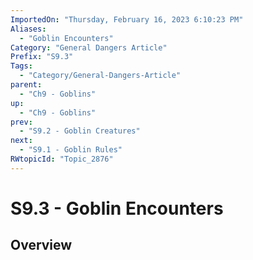 ```yaml
---
ImportedOn: "Thursday, February 16, 2023 6:10:23 PM"
Aliases:
  - "Goblin Encounters"
Category: "General Dangers Article"
Prefix: "S9.3"
Tags:
  - "Category/General-Dangers-Article"
parent:
  - "Ch9 - Goblins"
up:
  - "Ch9 - Goblins"
prev:
  - "S9.2 - Goblin Creatures"
next:
  - "S9.1 - Goblin Rules"
RWtopicId: "Topic_2876"
---
```

# S9.3 - Goblin Encounters
## Overview
